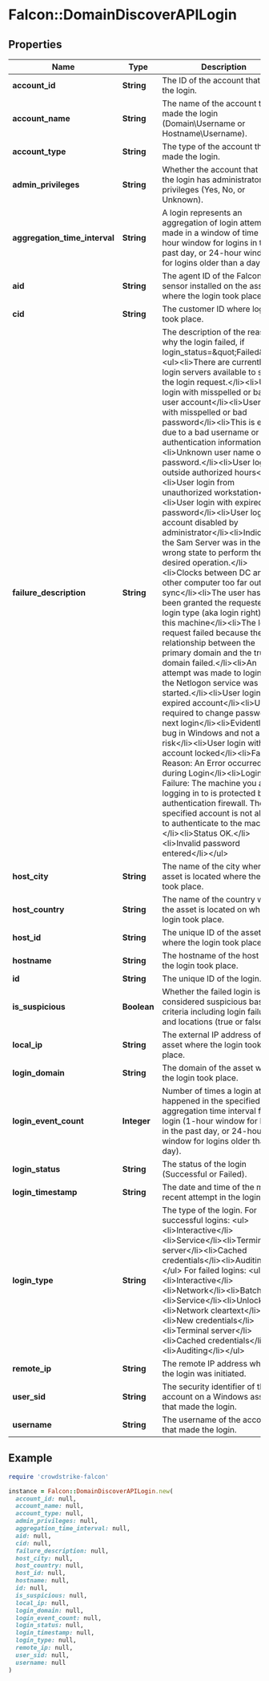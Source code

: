 # Falcon::DomainDiscoverAPILogin

## Properties

| Name | Type | Description | Notes |
| ---- | ---- | ----------- | ----- |
| **account_id** | **String** | The ID of the account that made the login. | [optional] |
| **account_name** | **String** | The name of the account that made the login (Domain\\Username or Hostname\\Username). | [optional] |
| **account_type** | **String** | The type of the account that made the login. | [optional] |
| **admin_privileges** | **String** | Whether the account that made the login has administrator privileges (Yes, No, or Unknown). | [optional] |
| **aggregation_time_interval** | **String** | A login represents an aggregation of login attempts made in a window of time (1-hour window for logins in the past day, or 24-hour window for logins older than a day). | [optional] |
| **aid** | **String** | The agent ID of the Falcon sensor installed on the asset where the login took place. | [optional] |
| **cid** | **String** | The customer ID where login took place. | [optional] |
| **failure_description** | **String** | The description of the reason why the login failed, if login_status&#x3D;\&quot;Failed\&quot;.&lt;ul&gt;&lt;li&gt;There are currently no login servers available to service the login request.&lt;/li&gt;&lt;li&gt;User login with misspelled or bad user account&lt;/li&gt;&lt;li&gt;User login with misspelled or bad password&lt;/li&gt;&lt;li&gt;This is either due to a bad username or authentication information&lt;/li&gt;&lt;li&gt;Unknown user name or bad password.&lt;/li&gt;&lt;li&gt;User login outside authorized hours&lt;/li&gt;&lt;li&gt;User login from unauthorized workstation&lt;/li&gt;&lt;li&gt;User login with expired password&lt;/li&gt;&lt;li&gt;User login to account disabled by administrator&lt;/li&gt;&lt;li&gt;Indicates the Sam Server was in the wrong state to perform the desired operation.&lt;/li&gt;&lt;li&gt;Clocks between DC and other computer too far out of sync&lt;/li&gt;&lt;li&gt;The user has not been granted the requested login type (aka login right) at this machine&lt;/li&gt;&lt;li&gt;The login request failed because the trust relationship between the primary domain and the trusted domain failed.&lt;/li&gt;&lt;li&gt;An attempt was made to login, but the Netlogon service was not started.&lt;/li&gt;&lt;li&gt;User login with expired account&lt;/li&gt;&lt;li&gt;User is required to change password at next login&lt;/li&gt;&lt;li&gt;Evidently a bug in Windows and not a risk&lt;/li&gt;&lt;li&gt;User login with account locked&lt;/li&gt;&lt;li&gt;Failure Reason: An Error occurred during Login&lt;/li&gt;&lt;li&gt;Login Failure: The machine you are logging in to is protected by an authentication firewall. The specified account is not allowed to authenticate to the machine.&lt;/li&gt;&lt;li&gt;Status OK.&lt;/li&gt;&lt;li&gt;Invalid password entered&lt;/li&gt;&lt;/ul&gt; | [optional] |
| **host_city** | **String** | The name of the city where the asset is located where the login took place. | [optional] |
| **host_country** | **String** | The name of the country where the asset is located on which the login took place. | [optional] |
| **host_id** | **String** | The unique ID of the asset where the login took place. | [optional] |
| **hostname** | **String** | The hostname of the host where the login took place. | [optional] |
| **id** | **String** | The unique ID of the login. | [optional] |
| **is_suspicious** | **Boolean** | Whether the failed login is considered suspicious based on criteria including login failures and locations (true or false). | [optional] |
| **local_ip** | **String** | The external IP address of the asset where the login took place. | [optional] |
| **login_domain** | **String** | The domain of the asset where the login took place. | [optional] |
| **login_event_count** | **Integer** | Number of times a login attempt happened in the specified aggregation time interval for this login (1-hour window for logins in the past day, or 24-hour window for logins older than a day). | [optional] |
| **login_status** | **String** | The status of the login (Successful or Failed). | [optional] |
| **login_timestamp** | **String** | The date and time of the most recent attempt in the login. | [optional] |
| **login_type** | **String** | The type of the login.  For successful logins: &lt;ul&gt;&lt;li&gt;Interactive&lt;/li&gt;&lt;li&gt;Service&lt;/li&gt;&lt;li&gt;Terminal server&lt;/li&gt;&lt;li&gt;Cached credentials&lt;/li&gt;&lt;li&gt;Auditing&lt;/li&gt;&lt;/ul&gt; For failed logins: &lt;ul&gt;&lt;li&gt;Interactive&lt;/li&gt;&lt;li&gt;Network&lt;/li&gt;&lt;li&gt;Batch&lt;/li&gt;&lt;li&gt;Service&lt;/li&gt;&lt;li&gt;Unlock&lt;/li&gt;&lt;li&gt;Network cleartext&lt;/li&gt;&lt;li&gt;New credentials&lt;/li&gt;&lt;li&gt;Terminal server&lt;/li&gt;&lt;li&gt;Cached credentials&lt;/li&gt;&lt;li&gt;Auditing&lt;/li&gt;&lt;/ul&gt; | [optional] |
| **remote_ip** | **String** | The remote IP address where the login was initiated. | [optional] |
| **user_sid** | **String** | The security identifier of the account on a Windows asset that made the login. | [optional] |
| **username** | **String** | The username of the account that made the login. | [optional] |

## Example

```ruby
require 'crowdstrike-falcon'

instance = Falcon::DomainDiscoverAPILogin.new(
  account_id: null,
  account_name: null,
  account_type: null,
  admin_privileges: null,
  aggregation_time_interval: null,
  aid: null,
  cid: null,
  failure_description: null,
  host_city: null,
  host_country: null,
  host_id: null,
  hostname: null,
  id: null,
  is_suspicious: null,
  local_ip: null,
  login_domain: null,
  login_event_count: null,
  login_status: null,
  login_timestamp: null,
  login_type: null,
  remote_ip: null,
  user_sid: null,
  username: null
)
```

